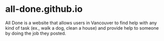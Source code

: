 # all-done.github.io
All Done is a website that allows users in Vancouver to find help with any kind of task (ex., walk a dog, clean a house) and provide help to someone by doing the job they posted.
